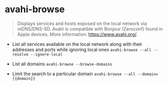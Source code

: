 # avahi-browse
> Displays services and hosts exposed on the local network via mDNS/DNS-SD.
> Avahi is compatible with Bonjour (Zeroconf) found in Apple devices.
> More information: <https://www.avahi.org/>.

- List all services available on the local network along with their addresses and ports while ignoring local ones
`avahi-browse --all --resolve --ignore-local`

- List all domains
`avahi-browse --browse-domains`

- Limit the search to a particular domain
`avahi-browse --all --domain={{domain}}`
